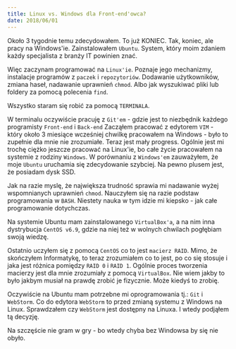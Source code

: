 ```yaml
---
title: Linux vs. Windows dla Front-end'owca?
date: 2018/06/01
---
```


Około 3 tygodnie temu zdecydowałem. To już KONIEC. Tak, koniec, ale
pracy na Windows'ie. Zainstalowałem `Ubuntu`. System, który moim zdaniem
każdy specjalista z branży IT powinien znać.

Więc zaczynam programować na `Linux'ie`. Poznaje jego mechanizmy,
instalacje programów z `paczek` i `repozytoriów`. Dodawanie użytkowników,
zmiana haseł, nadawanie uprawnień `chmod`. Albo jak wyszukiwać pliki lub
foldery za pomocą polecenia `find`.

Wszystko staram się robić za pomocą `TERMINALA`.

W terminalu oczywiście pracuję z `Git'em` - gdzie jest to niezbędnik
każdego programisty `Front-end` i `Back-end` Zacząłem pracować z edytorem
`VIM` - który około 3 miesiące wcześniej chwilkę pracowałem na Windows -
było to zupełnie dla mnie nie zrozumiałe. Teraz jest mały progress.
Ogólnie jest mi trochę ciężko jeszcze pracować na Linux'ie, bo całe życie
pracowałem na systemie z rodziny `Windows`.
W porównaniu z `Windows'em` zauważyłem, że moje `Ubuntu` uruchamia się
zdecydowanie szybciej. Na pewno plusem jest, że posiadam dysk SSD.

Jak na razie myslę, że największa trudność sprawia mi nadawanie wyżej
wspomnianych uprawnień `chmod`. Nauczyłem się na razie podstaw
programowania w `BASH`. Niestety nauka w tym idzie mi kiepsko - jak całe
programowanie dotychczas.

Na systemie Ubuntu mam zainstalowanego `VirtualBox'a`, a na nim inna
dystrybucja `CentOS v6.9`, gdzie na niej też w wolnych chwilach pogłębiam
swoją wiedzę.

Ostatnio uczyłem się z pomocą `CentOS` co to jest `macierz RAID`.
Mimo, że skończyłem Informatykę, to teraz zrozumiałem co to jest, po co
się stosuje i jaka jest różnica pomiędzy `RAID 0` i `RAID 1`. Ogólnie
proces tworzenia macierzy jest dla mnie zrozumiały z pomocą `VirtualBox`.
Nie wiem jakby to było jakbym musiał na prawdę zrobić je fizycznie.
Może kiedyś to zrobię.

Oczywiście na Ubuntu mam potrzebne mi oprogramowania tj.: `Git` i
`WebStorm`. Co do edytora `WebStorm` to przed zmianą systemu z Windows
na Linux. Sprawdzałem czy `WebStorm` jest dostępny na Linuxa. I wtedy
podjąłem tą decyzję.

Na szczęście nie gram w gry - bo wtedy chyba bez Windowsa by się nie obyło.
